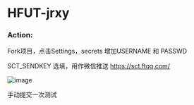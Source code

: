# HFUT-jrxy


### Action:
Fork项目，点击Settings，secrets 增加USERNAME 和 PASSWD

SCT_SENDKEY 选填，用作微信推送
https://sct.ftqq.com/


![image](https://user-images.githubusercontent.com/48515032/144706565-92042809-a332-4bb8-82d1-5328ecea0288.png)

手动提交一次测试
